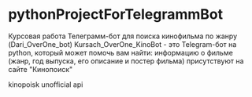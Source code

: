 # pythonProjectForTelegrammBot
Курсовая работа
Телеграмм-бот для поиска кинофильма по жанру (Dari_OverOne_bot)
Kursach_OverOne_KinoBot - это Telegram-бот на python, который может помочь вам найти:
информацию о фильме (жанр, год выпуска, его описание и постер фильма) присутствуют на сайте "Кинопоиск"

kinopoisk unofficial api
